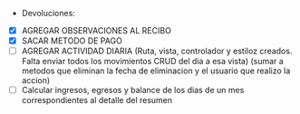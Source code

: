 - Devoluciones:
 -[x] AGREGAR OBSERVACIONES AL RECIBO
 -[x] SACAR METODO DE PAGO
 -[ ] AGREGAR ACTIVIDAD DIARIA (Ruta, vista, controlador y estiloz creados. Falta enviar todos los movimientos CRUD del dia a esa vista) (sumar a metodos que eliminan la fecha de eliminacion y el usuario que realizo la accion)
 -[  ] Calcular ingresos, egresos y balance de los dias de un mes correspondientes al detalle del resumen